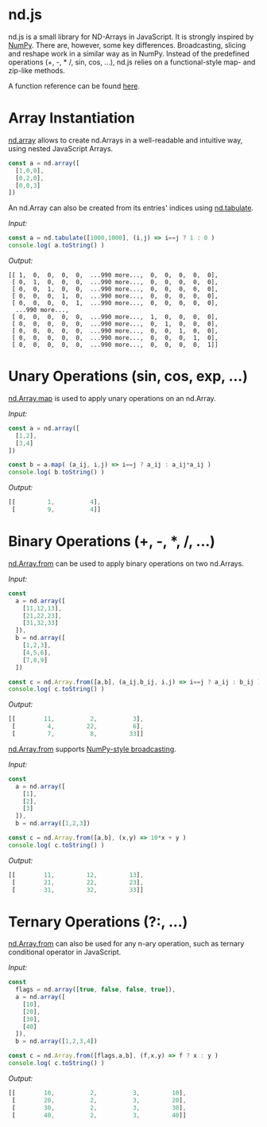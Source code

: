 # nd.js
nd.js is a small library for ND-Arrays in JavaScript. It is strongly inspired by [NumPy](http://www.numpy.org/). There are, however, some key differences. Broadcasting, slicing and reshape work in a similar way as in NumPy. Instead of the predefined operations (+, -, * /, sin, cos, ...), nd.js relies on a functional-style map- and zip-like methods.

A function reference can be found [here](https://dirktoewe.github.io/ndjs/doc.html).

# Array Instantiation
[nd.array](https://dirktoewe.github.io/ndjs/doc.html#array) allows to create nd.Arrays in a well-readable and intuitive way, using nested JavaScript Arrays.

```js
const a = nd.array([
  [1,0,0],
  [0,2,0],
  [0,0,3]
])
```

An nd.Array can also be created from its entries' indices using [nd.tabulate](https://dirktoewe.github.io/ndjs/doc.html#tabulate).

*Input:*
```js
const a = nd.tabulate([1000,1000], (i,j) => i==j ? 1 : 0 )
console.log( a.toString() )
```
*Output:*
```
[[ 1,  0,  0,  0,  0,  ...990 more...,  0,  0,  0,  0,  0],
 [ 0,  1,  0,  0,  0,  ...990 more...,  0,  0,  0,  0,  0],
 [ 0,  0,  1,  0,  0,  ...990 more...,  0,  0,  0,  0,  0],
 [ 0,  0,  0,  1,  0,  ...990 more...,  0,  0,  0,  0,  0],
 [ 0,  0,  0,  0,  1,  ...990 more...,  0,  0,  0,  0,  0],
  ...990 more...,
 [ 0,  0,  0,  0,  0,  ...990 more...,  1,  0,  0,  0,  0],
 [ 0,  0,  0,  0,  0,  ...990 more...,  0,  1,  0,  0,  0],
 [ 0,  0,  0,  0,  0,  ...990 more...,  0,  0,  1,  0,  0],
 [ 0,  0,  0,  0,  0,  ...990 more...,  0,  0,  0,  1,  0],
 [ 0,  0,  0,  0,  0,  ...990 more...,  0,  0,  0,  0,  1]]
```

# Unary Operations (sin, cos, exp, ...)
[nd.Array.map](https://dirktoewe.github.io/ndjs/doc.html#Array.map) is used to apply unary operations on an nd.Array.

*Input:*
```js
const a = nd.array([
  [1,2],
  [3,4]
])

const b = a.map( (a_ij, i,j) => i==j ? a_ij : a_ij*a_ij )
console.log( b.toString() )
```
*Output:*
```js
[[         1,          4],
 [         9,          4]]
```

# Binary Operations (+, -, *, /, ...)
[nd.Array.from](https://dirktoewe.github.io/ndjs/doc.html#Array.from_STATIC) can be used to apply binary operations on two nd.Arrays.

*Input:*
```js
const
  a = nd.array([
    [11,12,13],
    [21,22,23],
    [31,32,33]
  ]),
  b = nd.array([
    [1,2,3],
    [4,5,6],
    [7,8,9]
  ])

const c = nd.Array.from([a,b], (a_ij,b_ij, i,j) => i==j ? a_ij : b_ij )
console.log( c.toString() )
```
*Output:*
```js
[[        11,          2,          3],
 [         4,         22,          6],
 [         7,          8,         33]]
```

[nd.Array.from](https://dirktoewe.github.io/ndjs/doc.html#Array.from_STATIC) supports [NumPy-style broadcasting](https://docs.scipy.org/doc/numpy/user/basics.broadcasting.html).

*Input:*
```js
const
  a = nd.array([
    [1],
    [2],
    [3]
  ]),
  b = nd.array([1,2,3])

const c = nd.Array.from([a,b], (x,y) => 10*x + y )
console.log( c.toString() )
```
*Output:*
```js
[[        11,         12,         13],
 [        21,         22,         23],
 [        31,         32,         33]]
```

# Ternary Operations (?:, ...)
[nd.Array.from](https://dirktoewe.github.io/ndjs/doc.html#Array.from_STATIC) can also be used for any n-ary operation, such as ternary conditional operator in JavaScript.

*Input:*
```js
const
  flags = nd.array([true, false, false, true]),
  a = nd.array([
    [10],
    [20],
    [30],
    [40]
  ]),
  b = nd.array([1,2,3,4])

const c = nd.Array.from([flags,a,b], (f,x,y) => f ? x : y )
console.log( c.toString() )
```
*Output:*
```js
[[        10,          2,          3,         10],
 [        20,          2,          3,         20],
 [        30,          2,          3,         30],
 [        40,          2,          3,         40]]
```
